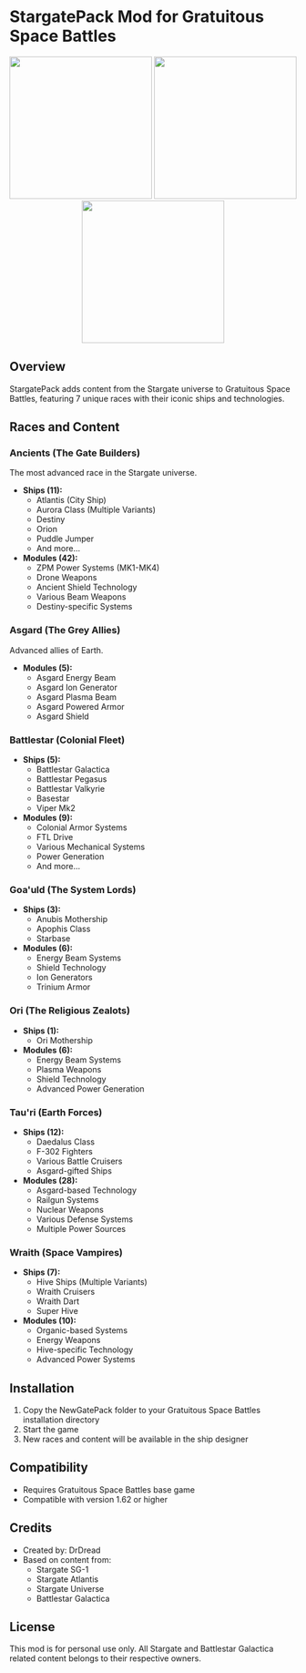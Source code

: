 # StargatePack Mod for Gratuitous Space Battles

<div align="center">
  <img src="data/bitmaps/backdrops/anci.jpg" width="250" />
  <img src="data/bitmaps/backdrops/taur.jpg" width="250" />
  <img src="data/bitmaps/backdrops/wrai.jpg" width="250" />
</div>

## Overview
StargatePack adds content from the Stargate universe to Gratuitous Space Battles, featuring 7 unique races with their iconic ships and technologies.

## Races and Content

### Ancients (The Gate Builders)
The most advanced race in the Stargate universe.
- **Ships (11):**
  - Atlantis (City Ship)
  - Aurora Class (Multiple Variants)
  - Destiny
  - Orion
  - Puddle Jumper
  - And more...
- **Modules (42):**
  - ZPM Power Systems (MK1-MK4)
  - Drone Weapons
  - Ancient Shield Technology
  - Various Beam Weapons
  - Destiny-specific Systems

### Asgard (The Grey Allies)
Advanced allies of Earth.
- **Modules (5):**
  - Asgard Energy Beam
  - Asgard Ion Generator
  - Asgard Plasma Beam
  - Asgard Powered Armor
  - Asgard Shield

### Battlestar (Colonial Fleet)
- **Ships (5):**
  - Battlestar Galactica
  - Battlestar Pegasus
  - Battlestar Valkyrie
  - Basestar
  - Viper Mk2
- **Modules (9):**
  - Colonial Armor Systems
  - FTL Drive
  - Various Mechanical Systems
  - Power Generation
  - And more...

### Goa'uld (The System Lords)
- **Ships (3):**
  - Anubis Mothership
  - Apophis Class
  - Starbase
- **Modules (6):**
  - Energy Beam Systems
  - Shield Technology
  - Ion Generators
  - Trinium Armor

### Ori (The Religious Zealots)
- **Ships (1):**
  - Ori Mothership
- **Modules (6):**
  - Energy Beam Systems
  - Plasma Weapons
  - Shield Technology
  - Advanced Power Generation

### Tau'ri (Earth Forces)
- **Ships (12):**
  - Daedalus Class
  - F-302 Fighters
  - Various Battle Cruisers
  - Asgard-gifted Ships
- **Modules (28):**
  - Asgard-based Technology
  - Railgun Systems
  - Nuclear Weapons
  - Various Defense Systems
  - Multiple Power Sources

### Wraith (Space Vampires)
- **Ships (7):**
  - Hive Ships (Multiple Variants)
  - Wraith Cruisers
  - Wraith Dart
  - Super Hive
- **Modules (10):**
  - Organic-based Systems
  - Energy Weapons
  - Hive-specific Technology
  - Advanced Power Systems

## Installation
1. Copy the NewGatePack folder to your Gratuitous Space Battles installation directory
2. Start the game
3. New races and content will be available in the ship designer

## Compatibility
- Requires Gratuitous Space Battles base game
- Compatible with version 1.62 or higher

## Credits
- Created by: DrDread
- Based on content from:
  - Stargate SG-1
  - Stargate Atlantis
  - Stargate Universe
  - Battlestar Galactica

## License
This mod is for personal use only. All Stargate and Battlestar Galactica related content belongs to their respective owners.
